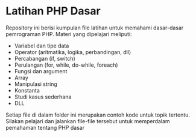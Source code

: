 # Latihan PHP Dasar

Repository ini berisi kumpulan file latihan untuk memahami dasar-dasar pemrograman PHP. Materi yang dipelajari meliputi:

- Variabel dan tipe data
- Operator (aritmatika, logika, perbandingan, dll)
- Percabangan (if, switch)
- Perulangan (for, while, do-while, foreach)
- Fungsi dan argument
- Array
- Manipulasi string
- Konstanta
- Studi kasus sederhana
- DLL

Setiap file di dalam folder ini merupakan contoh kode untuk topik tertentu. Silakan pelajari dan jalankan file-file tersebut untuk memperdalam pemahaman tentang PHP dasar
